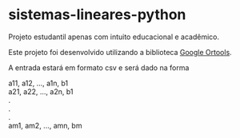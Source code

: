 # sistemas-lineares-python

Projeto estudantil apenas com intuito educacional e acadêmico.

Este projeto foi desenvolvido utilizando a biblioteca [Google Ortools](https://developers.google.com/optimization/introduction/python).  

A entrada estará em formato csv e será dado na forma

a11, a12, ..., a1n, b1  
a21, a22, ..., a2n, b1  
.  
.  
.  
am1, am2, ..., amn, bm  

